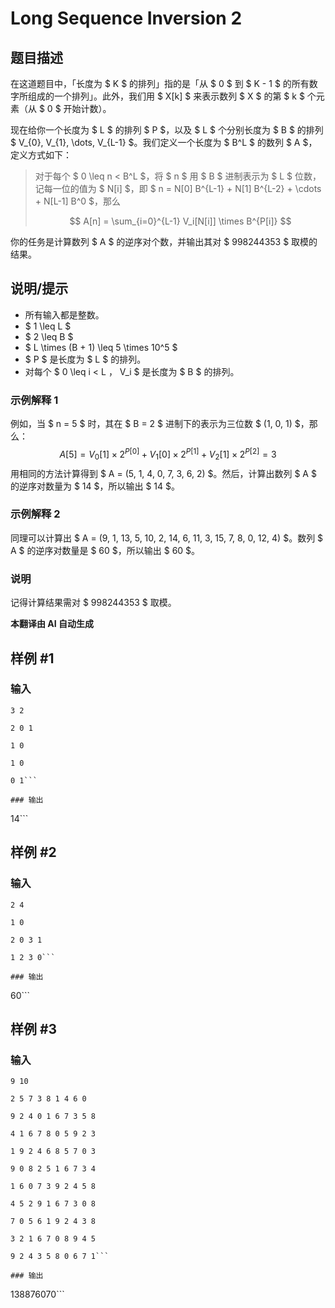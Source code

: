# Long Sequence Inversion 2

## 题目描述

在这道题目中，「长度为 $ K $ 的排列」指的是「从 $ 0 $ 到 $ K - 1 $ 的所有数字所组成的一个排列」。此外，我们用 $ X[k] $ 来表示数列 $ X $ 的第 $ k $ 个元素（从 $ 0 $ 开始计数）。

现在给你一个长度为 $ L $ 的排列 $ P $，以及 $ L $ 个分别长度为 $ B $ 的排列 $ V_{0}, V_{1}, \dots, V_{L-1} $。我们定义一个长度为 $ B^L $ 的数列 $ A $，定义方式如下：

> 对于每个 $ 0 \leq n < B^L $，将 $ n $ 用 $ B $ 进制表示为 $ L $ 位数，记每一位的值为 $ N[i] $，即 $ n = N[0] B^{L-1} + N[1] B^{L-2} + \cdots + N[L-1] B^0 $，那么
>
> $$ A[n] = \sum_{i=0}^{L-1} V_i[N[i]] \times B^{P[i]} $$

你的任务是计算数列 $ A $ 的逆序对个数，并输出其对 $ 998244353 $ 取模的结果。

## 说明/提示

- 所有输入都是整数。
- $ 1 \leq L $
- $ 2 \leq B $
- $ L \times (B + 1) \leq 5 \times 10^5 $
- $ P $ 是长度为 $ L $ 的排列。
- 对每个 $ 0 \leq i < L $，$ V_i $ 是长度为 $ B $ 的排列。

### 示例解释 1

例如，当 $ n = 5 $ 时，其在 $ B = 2 $ 进制下的表示为三位数 $ (1, 0, 1) $，那么：
$$ A[5] = V_{0}[1] \times 2^{P[0]} + V_{1}[0] \times 2^{P[1]} + V_{2}[1] \times 2^{P[2]} = 3 $$
用相同的方法计算得到 $ A = (5, 1, 4, 0, 7, 3, 6, 2) $。然后，计算出数列 $ A $ 的逆序对数量为 $ 14 $，所以输出 $ 14 $。

### 示例解释 2

同理可以计算出 $ A = (9, 1, 13, 5, 10, 2, 14, 6, 11, 3, 15, 7, 8, 0, 12, 4) $。数列 $ A $ 的逆序对数量是 $ 60 $，所以输出 $ 60 $。

### 说明

记得计算结果需对 $ 998244353 $ 取模。

 **本翻译由 AI 自动生成**

## 样例 #1

### 输入

```
3 2
2 0 1
1 0
1 0
0 1```

### 输出

```
14```

## 样例 #2

### 输入

```
2 4
1 0
2 0 3 1
1 2 3 0```

### 输出

```
60```

## 样例 #3

### 输入

```
9 10
2 5 7 3 8 1 4 6 0
9 2 4 0 1 6 7 3 5 8
4 1 6 7 8 0 5 9 2 3
1 9 2 4 6 8 5 7 0 3
9 0 8 2 5 1 6 7 3 4
1 6 0 7 3 9 2 4 5 8
4 5 2 9 1 6 7 3 0 8
7 0 5 6 1 9 2 4 3 8
3 2 1 6 7 0 8 9 4 5
9 2 4 3 5 8 0 6 7 1```

### 输出

```
138876070```

